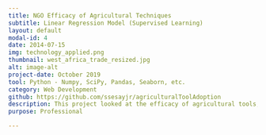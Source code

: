 ```yaml
---
title: NGO Efficacy of Agricultural Techniques
subtitle: Linear Regression Model (Supervised Learning)
layout: default
modal-id: 4
date: 2014-07-15
img: technology_applied.png
thumbnail: west_africa_trade_resized.jpg
alt: image-alt
project-date: October 2019
tool: Python - Numpy, SciPy, Pandas, Seaborn, etc. 
category: Web Development
github: https://github.com/ssesayjr/agriculturalToolAdoption
description: This project looked at the efficacy of agricultural tools, techniques, and technologies by various small holder farmers and community member introduced by an NGO. By identifying the contributing variables that influence project participants to apply/utilize an agricultural tool or technique, a predictive model was created to highlight the contributing factors of adoption in various major cities of Guinea.
purpose: Professional

---
```

